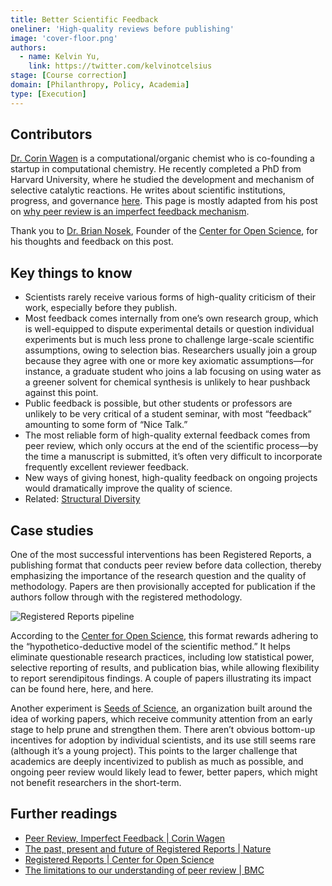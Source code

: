 ```yaml
---
title: Better Scientific Feedback
oneliner: 'High-quality reviews before publishing'
image: 'cover-floor.png'
authors:
  - name: Kelvin Yu,
    link: https://twitter.com/kelvinotcelsius
stage: [Course correction]
domain: [Philanthropy, Policy, Academia]
type: [Execution]
---
```


## Contributors

[Dr. Corin Wagen](https://corinwagen.github.io/public/main/index.html) is a computational/organic chemist who is co-founding a startup in computational chemistry. He recently completed a PhD from Harvard University, where he studied the development and mechanism of selective catalytic reactions. He writes about scientific institutions, progress, and governance [here](https://cwagen.substack.com/). This page is mostly adapted from his post on [why peer review is an imperfect feedback mechanism](https://cwagen.substack.com/p/peer-review-imperfect-feedback).

Thank you to [Dr. Brian Nosek](https://www.cos.io/team/brian-nosek), Founder of the [Center for Open Science](https://www.cos.io/), for his thoughts and feedback on this post.

## Key things to know

- Scientists rarely receive various forms of high-quality criticism of their work, especially before they publish.
- Most feedback comes internally from one’s own research group, which is well-equipped to dispute experimental details or question individual experiments but is much less prone to challenge large-scale scientific assumptions, owing to selection bias. Researchers usually join a group because they agree with one or more key axiomatic assumptions—for instance, a graduate student who joins a lab focusing on using water as a greener solvent for chemical synthesis is unlikely to hear pushback against this point.
- Public feedback is possible, but other students or professors are unlikely to be very critical of a student seminar, with most “feedback” amounting to some form of “Nice Talk.”
- The most reliable form of high-quality external feedback comes from peer review, which only occurs at the end of the scientific process—by the time a manuscript is submitted, it’s often very difficult to incorporate frequently excellent reviewer feedback.
- New ways of giving honest, high-quality feedback on ongoing projects would dramatically improve the quality of science.
- Related: [Structural Diversity](https://www.notion.so/Structural-Diversity-1060e162c12b4f1da7a49641ea382aaa?pvs=21)

## Case studies

One of the most successful interventions has been Registered Reports, a publishing format that conducts peer review before data collection, thereby emphasizing the importance of the research question and the quality of methodology. Papers are then provisionally accepted for publication if the authors follow through with the registered methodology.

![Registered Reports pipeline](Better%20Scientific%20Feedback/Untitled.png)

According to the [Center for Open Science](https://www.cos.io/initiatives/registered-reports), this format rewards adhering to the “hypothetico-deductive model of the scientific method.” It helps eliminate questionable research practices, including low statistical power, selective reporting of results, and publication bias, while allowing flexibility to report serendipitous findings. A couple of papers illustrating its impact can be found here, here, and here.

Another experiment is [Seeds of Science](https://www.theseedsofscience.org/), an organization built around the idea of working papers, which receive community attention from an early stage to help prune and strengthen them. There aren’t obvious bottom-up incentives for adoption by individual scientists, and its use still seems rare (although it’s a young project). This points to the larger challenge that academics are deeply incentivized to publish as much as possible, and ongoing peer review would likely lead to fewer, better papers, which might not benefit researchers in the short-term.

## Further readings

- [Peer Review, Imperfect Feedback | Corin Wagen](https://cwagen.substack.com/p/peer-review-imperfect-feedback?isPin=false)
- [The past, present and future of Registered Reports | Nature](https://www.nature.com/articles/s41562-021-01193-7)
- [Registered Reports | Center for Open Science](https://www.cos.io/initiatives/registered-reports)
- [The limitations to our understanding of peer review | BMC](https://researchintegrityjournal.biomedcentral.com/articles/10.1186/s41073-020-00092-1)
